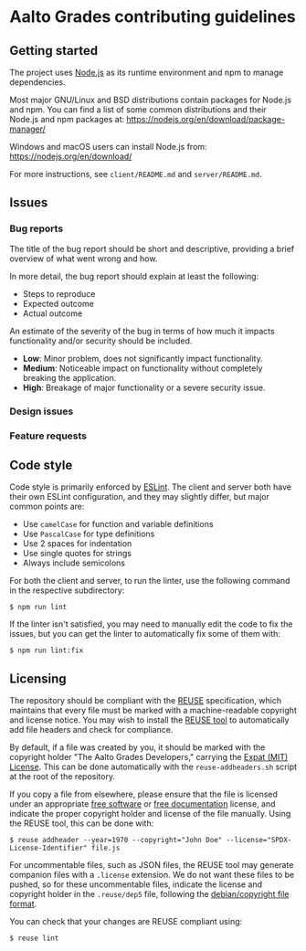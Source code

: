 <!--
SPDX-FileCopyrightText: 2022 The Aalto Grades Developers

SPDX-License-Identifier: MIT
-->

# Aalto Grades contributing guidelines

## Getting started

The project uses [Node.js](https://nodejs.org/en/) as its runtime environment
and npm to manage dependencies.

Most major GNU/Linux and BSD distributions contain packages for Node.js and
npm. You can find a list of some common distributions and their Node.js and npm
packages at: https://nodejs.org/en/download/package-manager/

Windows and macOS users can install Node.js from:
https://nodejs.org/en/download/

For more instructions, see `client/README.md` and `server/README.md`.

## Issues

### Bug reports

The title of the bug report should be short and descriptive, providing a brief
overview of what went wrong and how.

In more detail, the bug report should explain at least the following:
- Steps to reproduce
- Expected outcome
- Actual outcome

An estimate of the severity of the bug in terms of how much it impacts
functionality and/or security should be included.
- **Low**: Minor problem, does not significantly impact functionality.
- **Medium**: Noticeable impact on functionality without completely breaking
  the application.
- **High**: Breakage of major functionality or a severe security issue.

### Design issues

<!--TODO-->

### Feature requests

<!--TODO-->

## Code style

Code style is primarily enforced by [ESLint](https://eslint.org/). The client
and server both have their own ESLint configuration, and they may slightly
differ, but major common points are:
- Use `camelCase` for function and variable definitions
- Use `PascalCase` for type definitions
- Use 2 spaces for indentation
- Use single quotes for strings
- Always include semicolons

For both the client and server, to run the linter, use the following command in
the respective subdirectory:
```
$ npm run lint
```
If the linter isn't satisfied, you may need to manually edit the code to fix
the issues, but you can get the linter to automatically fix some of them with:
```
$ npm run lint:fix
```

## Licensing

The repository should be compliant with the [REUSE](https://reuse.software/)
specification, which maintains that every file must be marked with a
machine-readable copyright and license notice. You may wish to install the
[REUSE tool](https://github.com/fsfe/reuse-tool) to automatically add file
headers and check for compliance.

By default, if a file was created by you, it should be marked with the
copyright holder "The Aalto Grades Developers," carrying the
[Expat (MIT) License](https://directory.fsf.org/wiki/License:Expat). This can
be done automatically with the `reuse-addheaders.sh` script at the root of the
repository.

If you copy a file from elsewhere, please ensure that the file is licensed
under an appropriate [free software](https://www.gnu.org/licenses/license-list.html#SoftwareLicenses)
or [free documentation](https://www.gnu.org/licenses/license-list.html#DocumentationLicenses)
license, and indicate the proper copyright holder and license of the file
manually. Using the REUSE tool, this can be done with:
```
$ reuse addheader --year=1970 --copyright="John Doe" --license="SPDX-License-Identifier" file.js
```

For uncommentable files, such as JSON files, the REUSE tool may generate
companion files with a `.license` extension. We do not want these files to be
pushed, so for these uncommentable files, indicate the license and copyright
holder in the `.reuse/dep5` file, following the 
[debian/copyright file format](https://www.debian.org/doc/packaging-manuals/copyright-format/1.0).

You can check that your changes are REUSE compliant using:
```
$ reuse lint
```
